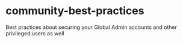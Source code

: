 # community-best-practices
Best practices about securing your Global Admin accounts and other privileged users as well
